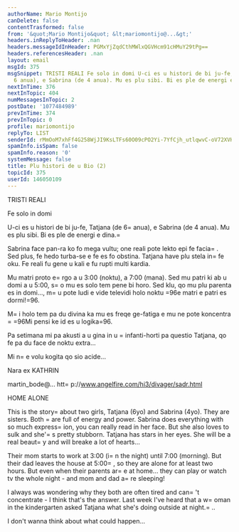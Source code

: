 ```yaml
---
authorName: Mario Montijo
canDelete: false
contentTrasformed: false
from: '&quot;Mario Montijo&quot; &lt;mariomontijo@...&gt;'
headers.inReplyToHeader: .nan
headers.messageIdInHeader: PGMxYjZqdCthMWlxQGVHcm91cHMuY29tPg==
headers.referencesHeader: .nan
layout: email
msgId: 375
msgSnippet: TRISTI REALI Fe solo in domi U-ci es u histori de bi ju-fe, Tatjana (de
  6 anua), e Sabrina (de 4 anua). Mu es plu sibi. Bi es ple de energi e dina. Sabrina
nextInTime: 376
nextInTopic: 404
numMessagesInTopic: 2
postDate: '1077484989'
prevInTime: 374
prevInTopic: 0
profile: mariomontijo
replyTo: LIST
senderId: rMmOoM7xhFf4G258WjJI9KsLTFs60O09cPO2Yi-7YfCjh_utlqwvC-oV72XVHigzKdvL3UCnqpgZzWpjoYVdtWVUxO61k4CEc8noaqVJXw
spamInfo.isSpam: false
spamInfo.reason: '0'
systemMessage: false
title: Plu histori de u Bio (2)
topicId: 375
userId: 146050109
---
```


TRISTI REALI

Fe solo in domi

U-ci es u histori de bi ju-fe, Tatjana (de 6=
 anua), e Sabrina (de 4 
anua). Mu es plu sibi. Bi es ple de energi e dina.=
 

Sabrina face pan-ra ko fo mega vultu; one reali pote lekto epi fe 
facia=
. Sed plus, fe hedo turba-se e fe es fo obstina. Tatjana have 
plu stela in=
 fe oku. Fe reali fu gene u kali e fu rupti multi kardia.

Mu matri proto e=
rgo a u 3:00 (noktu), a 7:00 (mana). Sed mu patri ki 
ab u domi a u 5:00, s=
o mu es solo tem pene bi horo. Sed klu, qo mu 
plu parenta es in domi..., m=
u pote ludi e vide televidi holo noktu =96e 
matri e patri es dormi!=96.

M=
i holo tem pa du divina ka mu es freqe ge-fatiga e mu ne pote 
koncentra =
=96Mi pensi ke id es u logika=96. 

Pa setimana mi pa akusti a u gina in u =
infanti-horti pa questio 
Tatjana, qo fe pa du face de noktu extra...

Mi n=
e volu kogita qo sio acide...

Nara ex KATHRIN

martin_bode@...
htt=
p://www.angelfire.com/hi3/divager/sadr.html

HOME ALONE 

This is the story=
 about two girls, Tatjana (6yo) and Sabrina (4yo). 
They are sisters. Both =
are full 
of energy and power. Sabrina does everything with so much express=
ion, 
you can really read in her 
face. But she also loves to sulk and she'=
s pretty stubborn. Tatjana 
has stars in her eyes. She will be a real beaut=
y and will breake a 
lot of hearts... 

Their mom starts to work at 3:00 (i=
n the night) until 7:00 (morning). 
But their dad leaves the 
house at 5:00=
, so they are alone for at least two hours. But even 
when their parents ar=
e at home... they 
can play or watch tv the whole night - and mom and dad a=
re sleeping! 

I always was wondering why they both are often tired and can=
't 
concentrate - I think that's the 
answer. Last week I've heard that a w=
oman in the kindergarten asked 
Tatjana what she's doing 
outside at night.=
.. 

I don't wanna think about what could happen... 



